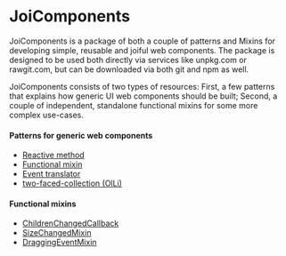 # JoiComponents
JoiComponents is a package of both a couple of patterns and Mixins for developing simple, 
reusable and joiful web components. The package is designed to be used both directly via services 
like unpkg.com or rawgit.com, but can be downloaded via both git and npm as well.

JoiComponents consists of two types of resources: First, a few patterns
that explains how generic UI web components should be built; Second, a couple of independent, standalone 
functional mixins for some more complex use-cases.

#### Patterns for generic web components
* [Reactive method](tutorials/Pattern1_ReactiveMethod.md)
* [Functional mixin](tutorials/Pattern2_FunctionalMixin.md)
* [Event translator](tutorials/Pattern4_EventTranslator.md)
* [two-faced-collection (OlLi)](tutorials/Pattern3_TwoFacedCollection.md)

#### Functional mixins
* [ChildrenChangedCallback](tutorials/Mixin1_ChildrenChangedMixin.md)
* [SizeChangedMixin](tutorials/Mixin2_SizeChangedMixin.md)
* [DraggingEventMixin](tutorials/Mixin3_DraggingEventMixin.md)